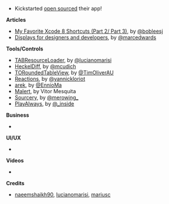 * Kickstarted [open sourced](https://kickstarter.engineering/open-sourcing-our-android-and-ios-apps-6891be909fcd#.wiytyt6ld) their app!

**Articles**

* [My Favorite Xcode 8 Shortcuts ](https://medium.com/ios-geek-community/bobs-favorite-xcode-8-shortcuts-part-1-3-36381e07284d#.gfxdy8inx)[(Part 2/ ](https://medium.com/ios-geek-community/bobs-favorite-xcode-shortcuts-part-2-3-c076e506cd20#.81yct94hj)[Part 3)](https://medium.com/ios-geek-community/bobs-favorite-xcode-8-shortcuts-part-3-3-afd2bf590442#.f796g98tv), by [@bobleesj](https://twitter.com/bobleesj)
* [Displays for designers and developers](https://bjango.com/articles/macexternaldisplays/), by [@marcedwards](http://twitter.com/marcedwards)

**Tools/Controls**

* [TABResourceLoader](https://github.com/theappbusiness/TABResourceLoader), by [@lucianomarisi](https://twitter.com/luciano)
* [HeckelDiff](https://github.com/mcudich/HeckelDiff), by [@mcudich](https://twitter.com/mcudich)
* [TORoundedTableView](https://github.com/TimOliver/TORoundedTableView), by [@TimOliverAU](https://twitter.com/TimOliverAU)
* [Reactions](https://github.com/yannickl/Reactions), by [@yannickloriot](https://twitter.com/yannickloriot)
* [arek](https://github.com/ennioma/arek), by [@EnnioMa](https://twitter.com/EnnioMa)
* [Malert](https://github.com/vitormesquita/Malert), by Vitor Mesquita
* [Sourcery](https://github.com/krzysztofzablocki/Sourcery), by [@merowing_](http://twitter.com/merowing_)
* [PlayAlways](https://github.com/insidegui/PlayAlways), by [@_inside](http://twitter.com/_inside)

**Business**

*

**UI/UX**

*

**Videos**

*

**Credits**

* [naeemshaikh90](https://github.com/naeemshaikh90), [lucianomarisi](https://github.com/lucianomarisi), [mariusc](https://github.com/mariusc)

